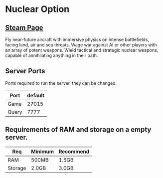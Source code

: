# Nuclear Option

## [Steam Page](https://store.steampowered.com/app/2168680/Nuclear_Option/)

Fly near-future aircraft with immersive physics on intense battlefields, facing land, air and sea threats. Wage war against AI or other players with an array of potent weapons. Wield tactical and strategic nuclear weapons, capable of annihilating anything in their path. 

## Server Ports

Ports required to run the server, they can be changed.

| Port    | default |
|---------|---------|
| Game    | 27015   |
| Query	  | 7777    |

## Requirements of RAM and storage on a empty server.

| Req | Minimum | Recommend |
|---------|---------|---------|
| RAM | 500MB | 1.5GB |
| Storage | 2.0GB | 3.0GB |